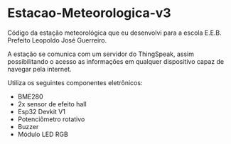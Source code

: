 # Estacao-Meteorologica-v3
Código da estação meteorológica que eu desenvolvi para a escola E.E.B. Prefeito Leopoldo José Guerreiro.

A estação se comunica com um servidor do ThingSpeak, assim possibilitando o acesso as informações em qualquer dispositivo capaz de navegar pela internet.

Utiliza os seguintes componentes eletrônicos:
- BME280
- 2x sensor de efeito hall
- Esp32 Devkit V1
- Potenciômetro rotativo
- Buzzer
- Módulo LED RGB
